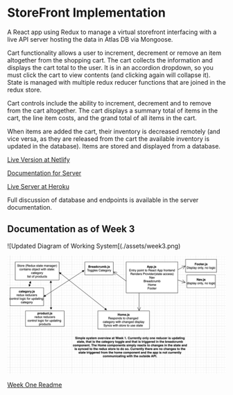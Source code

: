 # StoreFront Implementation

A React app using Redux to manage a virtual storefront interfacing with a live API server hosting the data in Atlas DB via Mongoose.

Cart functionality allows a user to increment, decrement or remove an item altogether from the shopping cart. The cart collects the information and displays the cart total to the user. It is in an accordion dropdown, so you must click the cart to view contents (and clicking again will collapse it). State is managed with multiple redux reducer functions that are joined in the redux store.

Cart controls include the ability to increment, decrement and to remove from the cart altogether. The cart displays a summary total of items in the cart, the line item costs, and the grand total of all items in the cart.

When items are added the cart, their inventory is decreased remotely (and vice versa, as they are released from the cart the available inventory is updated in the database). Items are stored and displayed from a database.

[Live Version at Netlify](https://at-storefront.netlify.app/)

[Documentation for Server](https://github.com/AnneThor/storefront-server/blob/main/README.md)

[Live Server at Heroku](https://at-storefront-server.herokuapp.com/)

Full discussion of database and endpoints is available in the server documentation.

## Documentation as of Week 3

![Updated Diagram of Working System[(./assets/week3.png)

![Current Diagram of Working System](./assets/week1.png)

[Week One Readme](./assets/week1.png)
